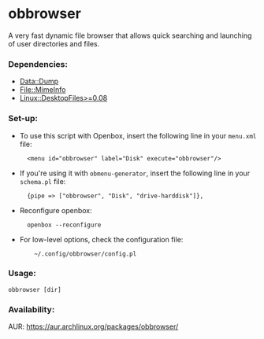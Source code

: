 obbrowser
=========

A very fast dynamic file browser that allows quick searching and launching of user directories and files.

### Dependencies:

* [Data::Dump](https://metacpan.org/pod/Data::Dump)
* [File::MimeInfo](https://metacpan.org/pod/File::MimeInfo)
* [Linux::DesktopFiles>=0.08](https://metacpan.org/pod/Linux::DesktopFiles)

### Set-up:

* To use this script with Openbox, insert the following
   line in your `menu.xml` file:

        <menu id="obbrowser" label="Disk" execute="obbrowser"/>

* If you're using it with `obmenu-generator`, insert the following
   line in your `schema.pl` file:

        {pipe => ["obbrowser", "Disk", "drive-harddisk"]},

* Reconfigure openbox:

        openbox --reconfigure

* For low-level options, check the configuration file:

          ~/.config/obbrowser/config.pl

### Usage:
```
obbrowser [dir]
```

### Availability:

AUR: https://aur.archlinux.org/packages/obbrowser/
